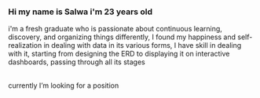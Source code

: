 ### Hi my name is Salwa i'm 23 years old
i'm a fresh graduate who is passionate about continuous learning, discovery, and organizing things differently, I found my happiness and self-realization in dealing with data in its various forms,
 I have skill in dealing with it, starting from designing the ERD to displaying it on interactive dashboards, passing through all its stages

<br>
 currently I’m looking for a position 
<!--
**Salwaelzanaty/Salwaelzanaty** is a ✨ _special_ ✨ repository because its `README.md` (this file) appears on your GitHub profile.

Here are some ideas to get you started:

- 🔭 I’m currently working on ...
- 🌱 I’m currently learning ...
- 👯 I’m looking to collaborate on ...
- 🤔 I’m looking for help with ...
- 💬 Ask me about ...
- 📫 How to reach me: ...
- 😄 Pronouns: ...
- ⚡ Fun fact: ...
-->
